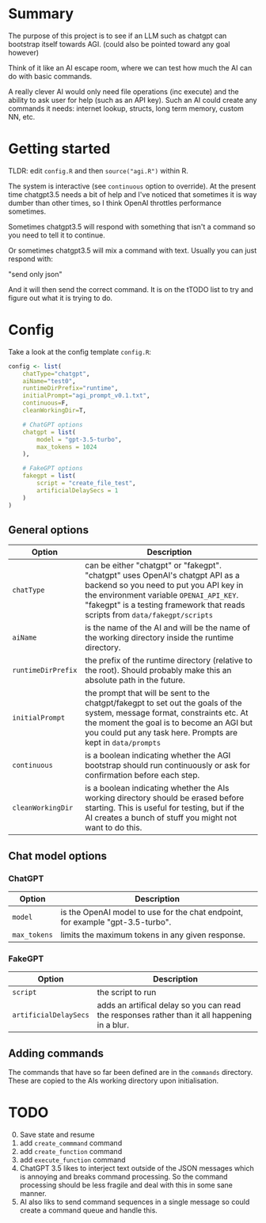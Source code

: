 # Summary
The purpose of this project is to see if an LLM such as chatgpt can bootstrap itself towards AGI. (could also be pointed toward any goal however)

Think of it like an AI escape room, where we can test how much the AI can do with basic commands.

A really clever AI would only need file operations (inc execute) and the ability to ask user for help (such as an API key). Such an AI could create any commands it needs: internet lookup, structs, long term memory, custom NN, etc.

# Getting started

TLDR: edit `config.R` and then `source("agi.R")` within R.

The system is interactive (see `continuous` option to override). At the present time chatgpt3.5 needs a bit of help and I've noticed that sometimes it is way dumber than other times, so I think OpenAI throttles performance sometimes.

Sometimes chatgpt3.5 will respond with something that isn't a command so you need to tell it to continue.

Or sometimes chatgpt3.5 will mix a command with text. Usually you can just respond with:

"send only json"

And it will then send the correct command. It is on the tTODO list to try and figure out what it is trying to do.


# Config

Take a look at the config template `config.R`:

```r
config <- list(
	chatType="chatgpt",
	aiName="test0",
	runtimeDirPrefix="runtime",
	initialPrompt="agi_prompt_v0.1.txt",
	continuous=F,
	cleanWorkingDir=T,

	# ChatGPT options
	chatgpt = list(
		model = "gpt-3.5-turbo",
		max_tokens = 1024
	),

	# FakeGPT options
	fakegpt = list(
		script = "create_file_test",
		artificialDelaySecs = 1
	)
)
```

## General options

| Option  | Description |
| ------- | ----------- |
|`chatType` | can be either "chatgpt" or "fakegpt". "chatgpt" uses OpenAI's chatgpt API as a backend so you need to put you API key in the environment variable `OPENAI_API_KEY`. "fakegpt" is a testing framework that reads scripts from `data/fakegpt/scripts`|
| `aiName` | is the name of the AI and will be the name of the working directory inside the runtime directory.|
| `runtimeDirPrefix` | the prefix of the runtime directory (relative to the root). Should probably make this an absolute path in the future.|
| `initialPrompt` | the prompt that will be sent to the chatgpt/fakegpt to set out the goals of the system, message format, constraints etc. At the moment the goal is to become an AGI but you could put any task here. Prompts are kept in `data/prompts`|
| `continuous` | is a boolean indicating whether the AGI bootstrap should run continuously or ask for confirmation before each step.|
|`cleanWorkingDir` |is a boolean indicating whether the AIs working directory should be erased before starting. This is useful for testing, but if the AI creates a bunch of stuff you might not want to do this.|

## Chat model options
### ChatGPT

| Option  | Description |
| ------- | ----------- |
| `model` | is the OpenAI model to use for the chat endpoint, for example "gpt-3.5-turbo". |
| `max_tokens` | limits the maximum tokens in any given response. |

### FakeGPT

| Option  | Description |
| ------- | ----------- |
| `script`| the script to run |
| `artificialDelaySecs` | adds an artifical delay so you can read the responses rather than it all happening in a blur. |

## Adding commands

The commands that have so far been defined are in the `commands` directory. These are copied to the AIs working directory upon initialisation.

# TODO

0. Save state and resume
1. add `create_commmand` command
2. add `create_function` command
3. add `execute_function` command
4. ChatGPT 3.5 likes to interject text outside of the JSON messages which is annoying and breaks command processing. So the command processing should be less fragile and deal with this in some sane manner.
5. AI also liks to send command sequences in a single message so could create a command queue and handle this.
